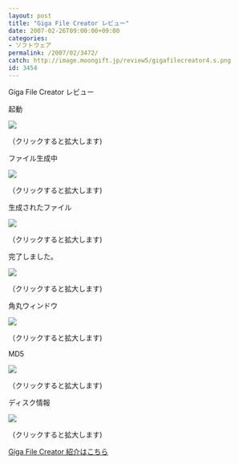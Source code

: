 ```yaml
---
layout: post
title: "Giga File Creator レビュー"
date: 2007-02-26T09:00:00+09:00
categories:
- ソフトウェア
permalink: /2007/02/3472/
catch: http://image.moongift.jp/review5/gigafilecreator4.s.png
id: 3454
---
```

Giga File Creator レビュー  
<!--more-->

起動

  

[![](http://image.moongift.jp/review5/gigafilecreator1.s.png)](http://image.moongift.jp/review5/gigafilecreator1.png)  
  
（クリックすると拡大します)

  

ファイル生成中

  

[![](http://image.moongift.jp/review5/gigafilecreator2.s.png)](http://image.moongift.jp/review5/gigafilecreator2.png)  
  
（クリックすると拡大します)

  

生成されたファイル

  

[![](http://image.moongift.jp/review5/gigafilecreator3.s.png)](http://image.moongift.jp/review5/gigafilecreator3.png)  
  
（クリックすると拡大します)

  

完了しました。

  

[![](http://image.moongift.jp/review5/gigafilecreator4.s.png)](http://image.moongift.jp/review5/gigafilecreator4.png)  
  
（クリックすると拡大します)

  

角丸ウィンドウ

  

[![](http://image.moongift.jp/review5/gigafilecreator5.s.png)](http://image.moongift.jp/review5/gigafilecreator5.png)  
  
（クリックすると拡大します)

  

MD5

  

[![](http://image.moongift.jp/review5/gigafilecreator6.s.png)](http://image.moongift.jp/review5/gigafilecreator6.png)  
  
（クリックすると拡大します)

  

ディスク情報

  

[![](http://image.moongift.jp/review5/gigafilecreator7.s.png)](http://image.moongift.jp/review5/gigafilecreator7.png)  
  
（クリックすると拡大します)

  

[Giga File Creator 紹介はこちら](http://fw.moongift.jp/intro/i-3469.html)

